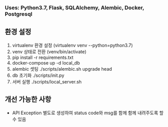 ### Uses: Python3.7, Flask, SQLAlchemy, Alembic, Docker, Postgresql

## 환경 설정
1. virtualenv 환경 설정 (virtualenv venv --python=python3.7)
2. venv 상태로 전환 (venv/bin/activate)
3. pip install -r requirements.txt
4. docker-compose up -d local_db
5. alembic 셋팅 ./scripts/alembic.sh upgrade head
6. db 초기화 ./scripts/init.py
7. 서버 실행 ./scripts/local_server.sh

## 개선 가능한 사항
 - API Exception 별도로 생성하여 status code와 msg를 함께 함께 내려주도록 할 수 있음
